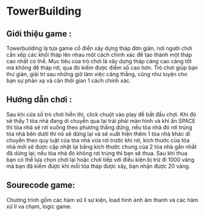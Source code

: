# TowerBuilding 

##  Giới thiệu game :
Towerbuilding là tựa game cổ điển xây dựng tháp đơn giản, nơi người chơi cần xếp các khối tháp lên nhau một cách chính xác để tạo thành một tháp cao nhất có thể. Mục tiêu của trò chơi là xây dựng tháp càng cao càng tốt mà không để tháp rơi, qua đó kiếm được điểm số cao hơn. Trò chơi giúp bạn thư giản, giải trí sau những giờ làm việc căng thẳng, cũng như luyện cho bạn sự phản xạ và căn thời gian 1 cách chính xác.

## Hướng dẫn chơi :
Sau khi cửa sổ trò chơi hiển thị, click chuột vào play để bắt đầu chơi.
Khi đó sẽ thấy 1 tòa nhà đang di chuyển qua lại trái phải màn hình và khi ấn SPACE thì tòa nhà sẽ rơi xuống theo phương thẳng đứng, nếu tòa nhà đó rơi trúng tòa nhà bên dưới thì nó sẽ dừng lại và sẽ xuất hiện thêm 1 tòa nhà khác di chuyển theo quy luật của tòa nhà vừa rơi trước khi rơi, kích thước của tòa nhà mới sẽ được cập nhật lại bằng kích thước chung của 2 tòa nhà gần nhất đã dừng lại; nếu tòa nhà đó không rơi trúng thì bạn sẽ thua. Sau khi thua bạn có thể lựa chọn chơi lại hoặc chơi tiếp với điều kiện bị trừ đi 1000 vàng mà bạn đã kiếm được khi mỗi tòa tháp được xây, bạn nhận được 20 vàng.

## Sourecode game:
Chương trình gồm các hàm xử lí sự kiện, load hình ảnh âm thanh và các hàm xử lí va chạm, logic game.



